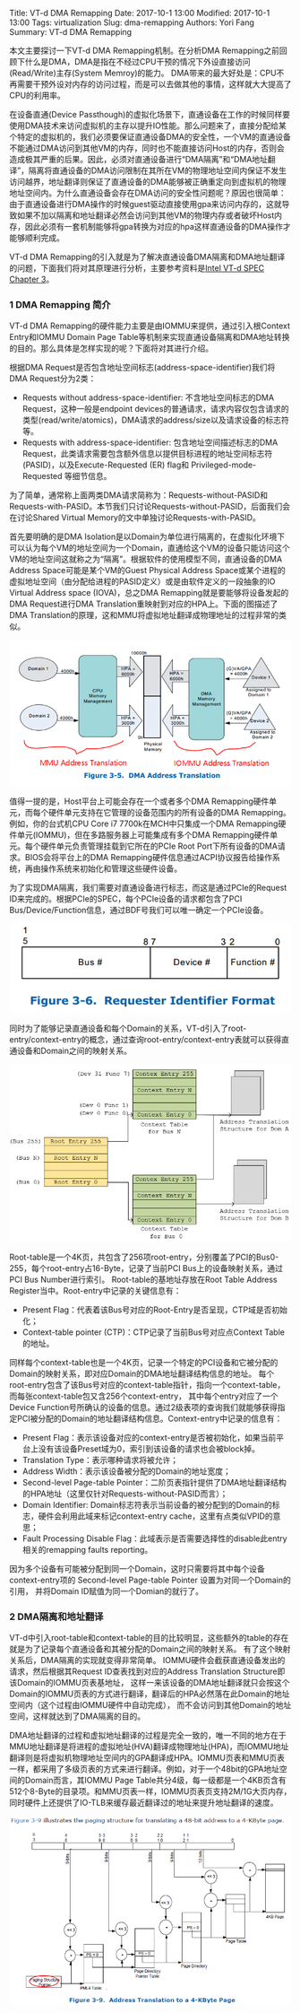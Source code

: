 Title: VT-d DMA Remapping
Date: 2017-10-1 13:00
Modified: 2017-10-1 13:00
Tags: virtualization
Slug: dma-remapping
Authors: Yori Fang
Summary: VT-d DMA Remapping


本文主要探讨一下VT-d DMA Remapping机制。在分析DMA Remapping之前回顾下什么是DMA，DMA是指在不经过CPU干预的情况下外设直接访问(Read/Write)主存(System Memroy)的能力。
DMA带来的最大好处是：CPU不再需要干预外设对内存的访问过程，而是可以去做其他的事情，这样就大大提高了CPU的利用率。

在设备直通(Device Passthough)的虚拟化场景下，直通设备在工作的时候同样要使用DMA技术来访问虚拟机的主存以提升IO性能。那么问题来了，直接分配给某个特定的虚拟机的，我们必须要保证直通设备DMA的安全性，一个VM的直通设备不能通过DMA访问到其他VM的内存，同时也不能直接访问Host的内存，否则会造成极其严重的后果。因此，必须对直通设备进行“DMA隔离”和“DMA地址翻译”，隔离将直通设备的DMA访问限制在其所在VM的物理地址空间内保证不发生访问越界，地址翻译则保证了直通设备的DMA能够被正确重定向到虚拟机的物理地址空间内。为什么直通设备会存在DMA访问的安全性问题呢？原因也很简单：由于直通设备进行DMA操作的时候guest驱动直接使用gpa来访问内存的，这就导致如果不加以隔离和地址翻译必然会访问到其他VM的物理内存或者破坏Host内存，因此必须有一套机制能够将gpa转换为对应的hpa这样直通设备的DMA操作才能够顺利完成。

VT-d DMA Remapping的引入就是为了解决直通设备DMA隔离和DMA地址翻译的问题，下面我们将对其原理进行分析，主要参考资料是[Intel VT-d SPEC Chapter 3](https://www.intel.com/content/www/us/en/embedded/technology/virtualization/vt-directed-io-spec.html)。

### 1 DMA Remapping 简介

VT-d DMA Remapping的硬件能力主要是由IOMMU来提供，通过引入根Context Entry和IOMMU Domain Page Table等机制来实现直通设备隔离和DMA地址转换的目的。那么具体是怎样实现的呢？下面将对其进行介绍。

根据DMA Request是否包含地址空间标志(address-space-identifier)我们将DMA Request分为2类：

*   Requests without address-space-identifier: 不含地址空间标志的DMA Request，这种一般是endpoint devices的普通请求，请求内容仅包含请求的类型(read/write/atomics)，DMA请求的address/size以及请求设备的标志符等。
*   Requests with address-space-identifier: 包含地址空间描述标志的DMA Request，此类请求需要包含额外信息以提供目标进程的地址空间标志符(PASID)，以及Execute-Requested (ER) flag和 Privileged-mode-Requested 等细节信息。

为了简单，通常称上面两类DMA请求简称为：Requests-without-PASID和Requests-with-PASID。本节我们只讨论Requests-without-PASID，后面我们会在讨论Shared Virtual Memory的文中单独讨论Requests-with-PASID。

首先要明确的是DMA Isolation是以Domain为单位进行隔离的，在虚拟化环境下可以认为每个VM的地址空间为一个Domain，直通给这个VM的设备只能访问这个VM的地址空间这就称之为“隔离”。根据软件的使用模型不同，直通设备的DMA Address Space可能是某个VM的Guest Physical Address Space或某个进程的虚拟地址空间（由分配给进程的PASID定义）或是由软件定义的一段抽象的IO Virtual Address space (IOVA)，总之DMA Remapping就是要能够将设备发起的DMA Request进行DMA Translation重映射到对应的HPA上。下面的图描述了DMA Translation的原理，这和MMU将虚拟地址翻译成物理地址的过程非常的类似。

![DMA Address Translation Example](images/dma-address-translation.png)

值得一提的是，Host平台上可能会存在一个或者多个DMA Remapping硬件单元，而每个硬件单元支持在它管理的设备范围内的所有设备的DMA Remapping。例如，你的台式机CPU Core i7 7700k在MCH中只集成一个DMA Remapping硬件单元(IOMMU)，但在多路服务器上可能集成有多个DMA Remapping硬件单元。每个硬件单元负责管理挂载到它所在的PCIe Root Port下所有设备的DMA请求。BIOS会将平台上的DMA Remapping硬件信息通过ACPI协议报告给操作系统，再由操作系统来初始化和管理这些硬件设备。

为了实现DMA隔离，我们需要对直通设备进行标志，而这是通过PCIe的Request ID来完成的。根据PCIe的SPEC，每个PCIe设备的请求都包含了PCI Bus/Device/Function信息，通过BDF号我们可以唯一确定一个PCIe设备。

![Request Identifier](images/request-identifier.png)

同时为了能够记录直通设备和每个Domain的关系，VT-d引入了root-entry/context-entry的概念，通过查询root-entry/context-entry表就可以获得直通设备和Domain之间的映射关系。

![device domain mapping](images/device-domain-mapping.png)

Root-table是一个4K页，共包含了256项root-entry，分别覆盖了PCI的Bus0-255，每个root-entry占16-Byte，记录了当前PCI Bus上的设备映射关系，通过PCI Bus Number进行索引。
Root-table的基地址存放在Root Table Address Register当中。Root-entry中记录的关键信息有：

*   Present Flag：代表着该Bus号对应的Root-Entry是否呈现，CTP域是否初始化；
*   Context-table pointer (CTP)：CTP记录了当前Bus号对应点Context Table的地址。

同样每个context-table也是一个4K页，记录一个特定的PCI设备和它被分配的Domain的映射关系，即对应Domain的DMA地址翻译结构信息的地址。
每个root-entry包含了该Bus号对应的context-table指针，指向一个context-table，而每张context-table包又含256个context-entry，
其中每个entry对应了一个Device Function号所确认的设备的信息。通过2级表项的查询我们就能够获得指定PCI被分配的Domain的地址翻译结构信息。Context-entry中记录的信息有：

*   Present Flag：表示该设备对应的context-entry是否被初始化，如果当前平台上没有该设备Preset域为0，索引到该设备的请求也会被block掉。
*   Translation Type：表示哪种请求将被允许；
*   Address Width：表示该设备被分配的Domain的地址宽度；
*   Second-level Page-table Pointer：二阶页表指针提供了DMA地址翻译结构的HPA地址（这里仅针对Requests-without-PASID而言）；
*   Domain Identifier: Domain标志符表示当前设备的被分配到的Domain的标志，硬件会利用此域来标记context-entry cache，这里有点类似VPID的意思；
*   Fault Processing Disable Flag：此域表示是否需要选择性的disable此entry相关的remapping faults reporting。

因为多个设备有可能被分配到同一个Domain，这时只需要将其中每个设备context-entry项的 Second-level Page-table Pointer 设置为对同一个Domain的引用，
并将Domain ID赋值为同一个Domian的就行了。


### 2 DMA隔离和地址翻译

VT-d中引入root-table和context-table的目的比较明显，这些额外的table的存在就是为了记录每个直通设备和其被分配的Domain之间的映射关系。
有了这个映射关系后，DMA隔离的实现就变得非常简单。
IOMMU硬件会截获直通设备发出的请求，然后根据其Request ID查表找到对应的Address Translation Structure即该Domain的IOMMU页表基地址，
这样一来该设备的DMA地址翻译就只会按这个Domain的IOMMU页表的方式进行翻译，翻译后的HPA必然落在此Domain的地址空间内（这个过程由IOMMU硬件中自动完成），
而不会访问到其他Domain的地址空间，这样就达到了DMA隔离的目的。

DMA地址翻译的过程和虚拟地址翻译的过程是完全一致的，唯一不同的地方在于MMU地址翻译是将进程的虚拟地址(HVA)翻译成物理地址(HPA)，而IOMMU地址翻译则是将虚拟机物理地址空间内的GPA翻译成HPA。IOMMU页表和MMU页表一样，都采用了多级页表的方式来进行翻译。例如，对于一个48bit的GPA地址空间的Domain而言，其IOMMU Page Table共分4级，每一级都是一个4KB页含有512个8-Byte的目录项。和MMU页表一样，IOMMU页表页支持2M/1G大页内存，同时硬件上还提供了IO-TLB来缓存最近翻译过的地址来提升地址翻译的速度。

![DMA Address Translation Processing](images/address-translation.png)

